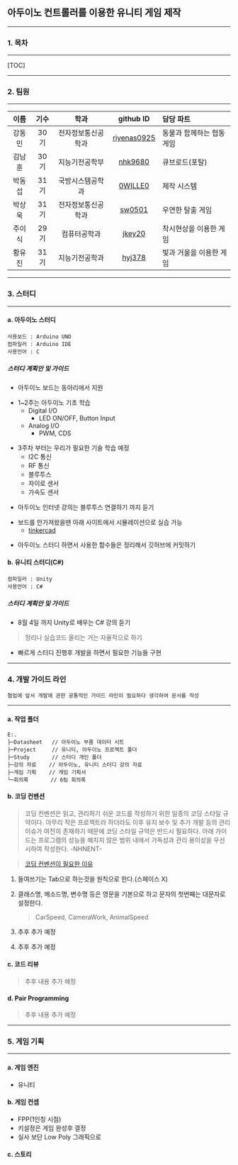 ## 아두이노 컨트롤러를 이용한 유니티 게임 제작

---

### 1. 목차

---

[TOC]

---

### 2. 팀원

---

|이름|기수|학과|github ID|담당 파트|
|:----:|:----:|:----:|:----:|:----|
| 강동민 | 30기 | 전자정보통신공학과 | [riyenas0925](https://github.com/riyenas0925)| 동물과 함께하는 협동 게임 |
| 김남훈 | 30기 | 지능기전공학부 | [nhk9680](https://github.com/nhk9680)| 큐브로드(포탈) |
| 박동섭 | 31기 | 국방시스템공학과 | [0WILLE0](https://github.com/0WILLE0)| 제작 시스템 |
| 박상욱 | 31기 | 전자정보통신공학과 | [sw0501](https://github.com/sw0501)| 우연한 탈출 게임 |
| 주이식 | 29기 | 컴퓨터공학과 | [jkey20](https://github.com/jkey20)| 착시현상을 이용한 게임 |
| 황유진 | 31기 | 지능기전공학과 | [hyj378](https://github.com/hyj378)| 빛과 거울을 이용한 게임 |

---

### 3. 스터디

---

#### a. 아두이노 스터디
    
    사용보드 : Arduino UNO
    컴파일러 : Arduino IDE 
    사용언어 : C

##### 스터디 계획안 및 가이드

* 아두이노 보드는 동아리에서 지원
> 
* 1~2주는 아두이노 기초 학습
  * Digital I/O
    * LED ON/OFF, Button Input
  * Analog I/O
    * PWM, CDS
>
* 3주차 부터는 우리가 필요한 기술 학습 예정
  * I2C 통신 
  * RF 통신
  * 블루투스
  * 자이로 센서
  * 가속도 센서
>
* 아두이노 인터넷 강의는 블루투스 연결하기 까지 듣기
>
* 보드를 안가져왔을땐 아래 사이트에서 시뮬레이션으로 실습 가능 
  * [tinkercad](https://www.tinkercad.com/)
>
* 아두이노 스터디 하면서 사용한 함수들은 정리해서 깃허브에 커밋하기

#### b. 유니티 스터디(C#)

    컴파일러 : Unity 
    사용언어 : C#

##### 스터디 계획안 및 가이드

* 8월 4일 까지 Unity로 배우는 C# 강의 듣기
> 정리나 실습코드 올리는 거는 자율적으로 하기
>
* 빠르게 스터디 진행후 개발을 하면서 필요한 기능들 구현

---

### 4. 개발 가이드 라인
    협업에 앞서 개발에 관한 공통적인 가이드 라인이 필요하다 생각하여 문서를 작성

---

#### a. 작업 폴더

    E:.
    ├─Datasheet   // 아두이노 부품 데이터 시트
    ├─Project     // 유니티, 아두이노 프로젝트 폴더
    ├─Study       // 스터디 개인 폴더
    ├─강의 자료    // 아두이노, 유니티 스터디 강의 자료
    ├─게임 기획    // 게임 기획서	
    └─회의록       // 6팀 회의록	

#### b. 코딩 컨벤션

> 코딩 컨벤션은 읽고, 관리하기 쉬운 코드를 작성하기 위한 일종의 코딩 스타일 규약이다. 아무리 작은 프로젝트라 하더라도 이후 유지 보수 및 추가 개발 등의 관리 이슈가 여전히 존재하기 때문에 코딩 스타일 규약은 반드시 필요하다. 아래 가이드는 프로그램의 성능을 해치지 않은 범위 내에서 가독성과 관리 용이성을 우선시하여 작성한다. -NHNENT-

> [코딩 컨벤션이 필요한 이유](http://itmining.tistory.com/72)

1. 들여쓰기는 Tab으로 하는것을 원칙으로 한다.(스페이스 X)
>
2. 클래스명, 메소드명, 변수명 등은 영문을 기본으로 하고 문자의 첫번째는 대문자로 설정한다.
      > CarSpeed, CameraWork, AnimalSpeed
3. 추후 추가 예정
>
4. 추후 추가 예정

#### c. 코드 리뷰

> 추후 내용 추가 예정

#### d. Pair Programming

> 추후 내용 추가 예정

---

### 5. 게임 기획

---

#### a. 게임 엔진
* 유니티

#### b. 게임 컨셉
* FPP(1인칭 시점)
* 키설정은 게임 완성후 결정
* 실사 보단 Low Poly 그래픽으로

#### c. 스토리